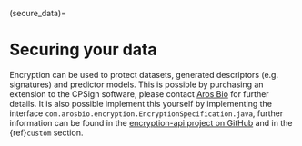 (secure_data)=

# Securing your data


Encryption can be used to protect datasets, generated descriptors (e.g. signatures) and predictor models. This is possible by purchasing an extension to the CPSign software, please contact [Aros Bio](mailto:ola.spjuth@arosbio.com) for further details. It is also possible implement this yourself by implementing the interface `com.arosbio.encryption.EncryptionSpecification.java`, further information can be found in the [encryption-api project on GitHub](https://github.com/arosbio/cpsign/tree/main/encrypt-api) and in the {ref}`custom` section.


